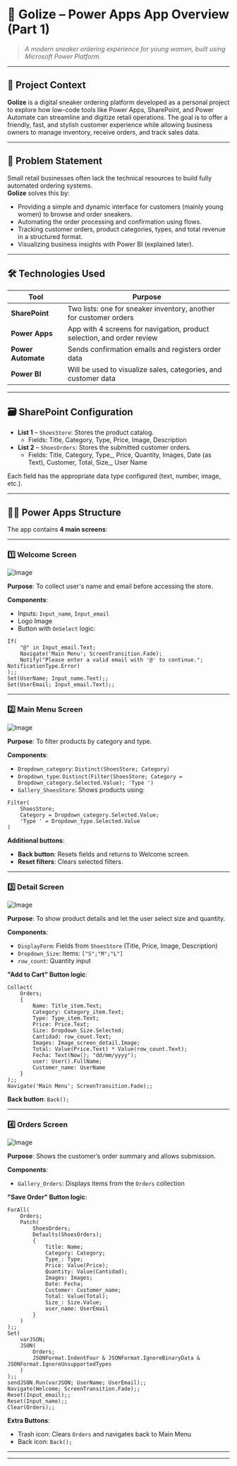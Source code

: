 # 👟 Golize – Power Apps App Overview (Part 1)

> *A modern sneaker ordering experience for young women, built using Microsoft Power Platform.*

---

## 🧹 Project Context

**Golize** is a digital sneaker ordering platform developed as a personal project to explore how low-code tools like Power Apps, SharePoint, and Power Automate can streamline and digitize retail operations. The goal is to offer a friendly, fast, and stylish customer experience while allowing business owners to manage inventory, receive orders, and track sales data.

---

## 🌟 Problem Statement

Small retail businesses often lack the technical resources to build fully automated ordering systems.  
**Golize** solves this by:

- Providing a simple and dynamic interface for customers (mainly young women) to browse and order sneakers.
- Automating the order processing and confirmation using flows.
- Tracking customer orders, product categories, types, and total revenue in a structured format.
- Visualizing business insights with Power BI (explained later).

---

## 🛠️ Technologies Used

| Tool             | Purpose                                                                 |
|------------------|-------------------------------------------------------------------------|
| **SharePoint**   | Two lists: one for sneaker inventory, another for customer orders       |
| **Power Apps**   | App with 4 screens for navigation, product selection, and order review  |
| **Power Automate** | Sends confirmation emails and registers order data                  |
| **Power BI**     | Will be used to visualize sales, categories, and customer data          |

---

## 🗃️ SharePoint Configuration

- **List 1** – `ShoesStore`: Stores the product catalog.
  - Fields: Title, Category, Type, Price, Image, Description
- **List 2** – `ShoesOrders`: Stores the submitted customer orders.
  - Fields: Title, Category, Type_, Price, Quantity, Images, Date (as Text), Customer, Total, Size_, User Name

Each field has the appropriate data type configured (text, number, image, etc.).

---

## 🧑‍💻 Power Apps Structure

The app contains **4 main screens**:

---

### 1️⃣ Welcome Screen

![Image](https://github.com/user-attachments/assets/e1b1f314-8d30-4fdb-9319-0cfd7631b50d)

**Purpose**: To collect user's name and email before accessing the store.

**Components**:
- Inputs: `Input_name`, `Input_email`
- Logo Image
- Button with `OnSelect` logic:
```powerapps
If(
    "@" in Input_email.Text;
    Navigate('Main Menu'; ScreenTransition.Fade);
    Notify("Please enter a valid email with '@' to continue."; NotificationType.Error)
);;
Set(UserName; Input_name.Text);;
Set(UserEmail; Input_email.Text);;
```

---

### 2️⃣ Main Menu Screen

![Image](https://github.com/user-attachments/assets/8c533aa6-a75a-47fd-930d-76aa57ec7f76)

**Purpose**: To filter products by category and type.

**Components**:
- `Dropdown_category`: `Distinct(ShoesStore; Category)`
- `Dropdown_type`: `Distinct(Filter(ShoesStore; Category = Dropdown_category.Selected.Value); 'Type ')`
- `Gallery_ShoesStore`: Shows products using:
```powerapps
Filter(
    ShoesStore;
    Category = Dropdown_category.Selected.Value;
    'Type ' = Dropdown_type.Selected.Value
)
```

**Additional buttons**:
- **Back button**: Resets fields and returns to Welcome screen.
- **Reset filters**: Clears selected filters.

---

### 3️⃣ Detail Screen

![Image](https://github.com/user-attachments/assets/317b2467-d070-44a2-a6f4-4ab940878bd0)

**Purpose**: To show product details and let the user select size and quantity.

**Components**:
- `DisplayForm`: Fields from `ShoesStore` (Title, Price, Image, Description)
- `Dropdown_Size`: Items: `["S";"M";"L"]`
- `row_count`: Quantity input

**"Add to Cart" Button logic**:
```powerapps
Collect(
    Orders;
    {
        Name: Title_item.Text;
        Category: Category_item.Text;
        Type: Type_item.Text;
        Price: Price.Text;
        Size: Dropdown_Size.Selected;
        Cantidad: row_count.Text;
        Images: Image_screen_detail.Image;
        Total: Value(Price.Text) * Value(row_count.Text);
        Fecha: Text(Now(); "dd/mm/yyyy");
        user: User().FullName;
        Customer_name: UserName
    }
);;
Navigate('Main Menu'; ScreenTransition.Fade);;
```

**Back button**: `Back();`

---

### 4️⃣ Orders Screen

![Image](https://github.com/user-attachments/assets/8eef3e26-17f3-42f5-901b-1dd9bad0891c)

**Purpose**: Shows the customer’s order summary and allows submission.

**Components**:
- `Gallery_Orders`: Displays items from the `Orders` collection

**"Save Order" Button logic**:
```powerapps
ForAll(
    Orders;
    Patch(
        ShoesOrders;
        Defaults(ShoesOrders);
        {
            Title: Name;
            Category: Category;
            Type_: Type;
            Price: Value(Price);
            Quantity: Value(Cantidad);
            Images: Images;
            Date: Fecha;
            Customer: Customer_name;
            Total: Value(Total);
            Size_: Size.Value;
            user_name: UserEmail
        }
    )
);;
Set(
    varJSON;
    JSON(
        Orders;
        JSONFormat.IndentFour & JSONFormat.IgnoreBinaryData & JSONFormat.IgnoreUnsupportedTypes
    )
);;
sendJSON.Run(varJSON; UserName; UserEmail);;
Navigate(Welcome; ScreenTransition.Fade);;
Reset(Input_email);;
Reset(Input_name);;
Clear(Orders);;
```

**Extra Buttons**:
- Trash icon: Clears `Orders` and navigates back to Main Menu
- Back icon: `Back();`

---


---

